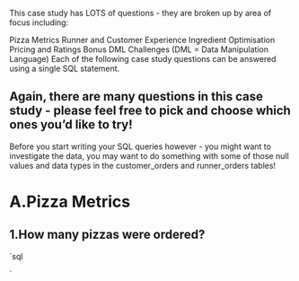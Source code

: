 This case study has LOTS of questions - they are broken up by area of focus including:

Pizza Metrics
Runner and Customer Experience
Ingredient Optimisation
Pricing and Ratings
Bonus DML Challenges (DML = Data Manipulation Language)
Each of the following case study questions can be answered using a single SQL statement.

Again, there are many questions in this case study - please feel free to pick and choose which ones you’d like to try!
-- 
Before you start writing your SQL queries however - you might want to investigate the data, you may want to do 
something with some of those null values and data types in the customer_orders and runner_orders tables!


   # A.Pizza Metrics
   
   
## 1.How many pizzas were ordered?

`sql


`
